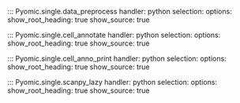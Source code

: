 

::: Pyomic.single.data_preprocess
    handler: python
    selection:
        options:
        show_root_heading: true
        show_source: true

::: Pyomic.single.cell_annotate
    handler: python
    selection:
        options:
        show_root_heading: true
        show_source: true

::: Pyomic.single.cell_anno_print
    handler: python
    selection:
        options:
        show_root_heading: true
        show_source: true

::: Pyomic.single.scanpy_lazy
    handler: python
    selection:
        options:
        show_root_heading: true
        show_source: true